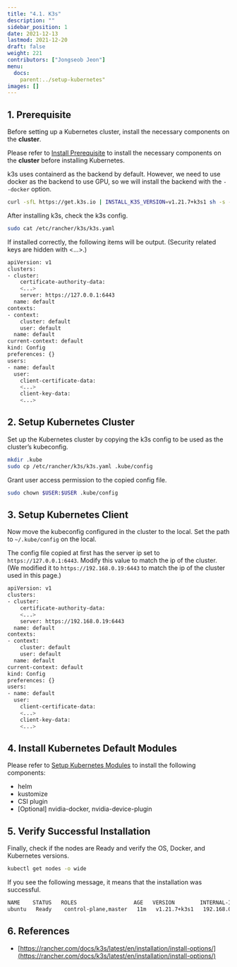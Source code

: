 ```yaml
---
title: "4.1. K3s"
description: ""
sidebar_position: 1
date: 2021-12-13
lastmod: 2021-12-20
draft: false
weight: 221
contributors: ["Jongseob Jeon"]
menu:
  docs:
    parent:../setup-kubernetes"
images: []
---
```


## 1. Prerequisite

Before setting up a Kubernetes cluster, install the necessary components on the **cluster**.

Please refer to [Install Prerequisite](../../setup-kubernetes/install-prerequisite.md) to install the necessary components on the **cluster** before installing Kubernetes.

k3s uses containerd as the backend by default.
However, we need to use docker as the backend to use GPU, so we will install the backend with the `--docker` option.

```bash
curl -sfL https://get.k3s.io | INSTALL_K3S_VERSION=v1.21.7+k3s1 sh -s - server --disable traefik --disable servicelb --disable local-storage --docker
```

After installing k3s, check the k3s config.

```bash
sudo cat /etc/rancher/k3s/k3s.yaml
```

If installed correctly, the following items will be output. (Security related keys are hidden with <...>.)

```bash
apiVersion: v1
clusters:
- cluster:
    certificate-authority-data:
    <...>
    server: https://127.0.0.1:6443
  name: default
contexts:
- context:
    cluster: default
    user: default
  name: default
current-context: default
kind: Config
preferences: {}
users:
- name: default
  user:
    client-certificate-data:
    <...>
    client-key-data:
    <...>
```

## 2. Setup Kubernetes Cluster

Set up the Kubernetes cluster by copying the k3s config to be used as the cluster’s kubeconfig.

```bash
mkdir .kube
sudo cp /etc/rancher/k3s/k3s.yaml .kube/config
```

Grant user access permission to the copied config file.

```bash
sudo chown $USER:$USER .kube/config
```

## 3. Setup Kubernetes Client

Now move the kubeconfig configured in the cluster to the local.
Set the path to `~/.kube/config` on the local.

The config file copied at first has the server ip set to `https://127.0.0.1:6443`. 
Modify this value to match the ip of the cluster. 
(We modified it to `https://192.168.0.19:6443` to match the ip of the cluster used in this page.)

```bash
apiVersion: v1
clusters:
- cluster:
    certificate-authority-data:
    <...>
    server: https://192.168.0.19:6443
  name: default
contexts:
- context:
    cluster: default
    user: default
  name: default
current-context: default
kind: Config
preferences: {}
users:
- name: default
  user:
    client-certificate-data:
    <...>
    client-key-data:
    <...>
```

## 4. Install Kubernetes Default Modules

Please refer to [Setup Kubernetes Modules](../../setup-kubernetes/install-kubernetes-module.md) to install the following components:

- helm
- kustomize
- CSI plugin
- [Optional] nvidia-docker, nvidia-device-plugin

## 5. Verify Successful Installation

Finally, check if the nodes are Ready and verify the OS, Docker, and Kubernetes versions.

```bash
kubectl get nodes -o wide
```

If you see the following message, it means that the installation was successful.

```bash
NAME    STATUS   ROLES                  AGE   VERSION        INTERNAL-IP    EXTERNAL-IP   OS-IMAGE             KERNEL-VERSION     CONTAINER-RUNTIME
ubuntu   Ready    control-plane,master   11m   v1.21.7+k3s1   192.168.0.19   <none>        Ubuntu 20.04.3 LTS   5.4.0-91-generic   docker://20.10.11
```

## 6. References

- [https://rancher.com/docs/k3s/latest/en/installation/install-options/](https://rancher.com/docs/k3s/latest/en/installation/install-options/)
